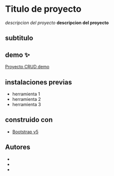 # Titulo de proyecto

*descripcion del proyecto*
**descripcion del proyecto**

## subtitulo

## demo ✨

[Proyecto CRUD demo](https://docs.github.com/es/github/writing-on-github/getting-started-with-writing-and-formatting-on-github)


## instalaciones previas

- herramienta 1
- herramienta 2
- herramienta 3

## construido con

- [Bootstrap v5](https://getbootstrap.com/)

## Autores

- 
- 
- 

